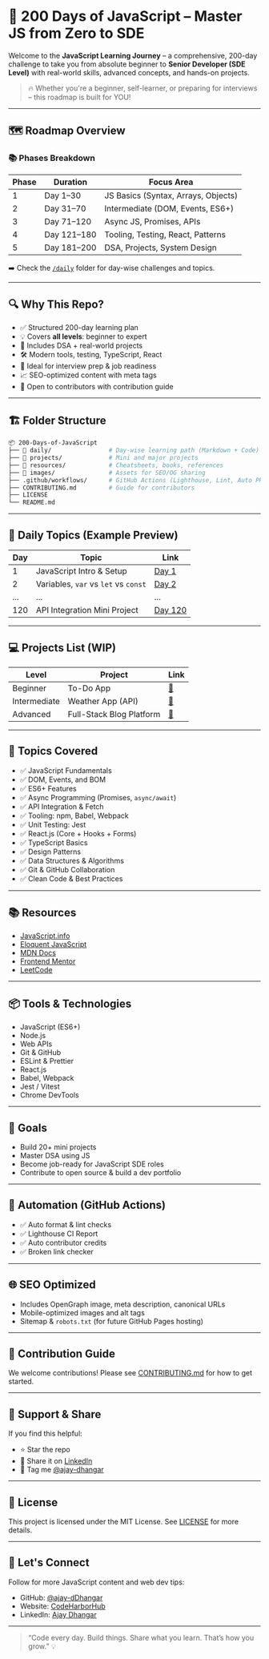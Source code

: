 # 🧠 200 Days of JavaScript – Master JS from Zero to SDE

Welcome to the **JavaScript Learning Journey** – a comprehensive, 200-day challenge to take you from absolute beginner to **Senior Developer (SDE Level)** with real-world skills, advanced concepts, and hands-on projects.

> 🔥 Whether you're a beginner, self-learner, or preparing for interviews – this roadmap is built for YOU!

---

## 🗺️ Roadmap Overview

### 📚 Phases Breakdown

| Phase | Duration | Focus Area                          |
|-------|----------|-------------------------------------|
| 1     | Day 1–30 | JS Basics (Syntax, Arrays, Objects) |
| 2     | Day 31–70 | Intermediate (DOM, Events, ES6+)    |
| 3     | Day 71–120 | Async JS, Promises, APIs            |
| 4     | Day 121–180 | Tooling, Testing, React, Patterns   |
| 5     | Day 181–200 | DSA, Projects, System Design        |

➡️ Check the [`/daily`](./daily) folder for day-wise challenges and topics.

---

## 🔍 Why This Repo?

* ✅ Structured 200-day learning plan
* 💡 Covers **all levels**: beginner to expert
* 🧪 Includes DSA + real-world projects
* 🛠️ Modern tools, testing, TypeScript, React
* 🧰 Ideal for interview prep & job readiness
* 📈 SEO-optimized content with meta tags
* 🤝 Open to contributors with contribution guide

---

## 🏗️ Folder Structure

```bash
📦 200-Days-of-JavaScript
├── 📁 daily/                # Day-wise learning path (Markdown + Code)
├── 📁 projects/             # Mini and major projects
├── 📁 resources/            # Cheatsheets, books, references
├── 📁 images/               # Assets for SEO/OG sharing
├── .github/workflows/      # GitHub Actions (Lighthouse, Lint, Auto PRs)
├── CONTRIBUTING.md         # Guide for contributors
├── LICENSE
└── README.md
````

---

## 🧩 Daily Topics (Example Preview)

| Day | Topic                                | Link                         |
| --- | ------------------------------------ | ---------------------------- |
| 1   | JavaScript Intro & Setup             | [Day 1](./daily/day01.md)    |
| 2   | Variables, `var` vs `let` vs `const` | [Day 2](./daily/day02.md)    |
| ... | ...                                  | ...                          |
| 120 | API Integration Mini Project         | [Day 120](./daily/day120.md) |

---

## 💻 Projects List (WIP)

| Level        | Project                  | Link                              |
| ------------ | ------------------------ | --------------------------------- |
| Beginner     | To-Do App                | [🔗](./projects/todo-app.md)      |
| Intermediate | Weather App (API)        | [🔗](./projects/weather-app.md)   |
| Advanced     | Full-Stack Blog Platform | [🔗](./projects/blog-platform.md) |

---

## 🧠 Topics Covered

* ✅ JavaScript Fundamentals
* ✅ DOM, Events, and BOM
* ✅ ES6+ Features
* ✅ Async Programming (Promises, `async/await`)
* ✅ API Integration & Fetch
* ✅ Tooling: npm, Babel, Webpack
* ✅ Unit Testing: Jest
* ✅ React.js (Core + Hooks + Forms)
* ✅ TypeScript Basics
* ✅ Design Patterns
* ✅ Data Structures & Algorithms
* ✅ Git & GitHub Collaboration
* ✅ Clean Code & Best Practices

---

## 📚 Resources

* [JavaScript.info](https://javascript.info/)
* [Eloquent JavaScript](https://eloquentjavascript.net/)
* [MDN Docs](https://developer.mozilla.org/en-US/docs/Web/JavaScript)
* [Frontend Mentor](https://frontendmentor.io/)
* [LeetCode](https://leetcode.com)

---

## 📦 Tools & Technologies

* JavaScript (ES6+)
* Node.js
* Web APIs
* Git & GitHub
* ESLint & Prettier
* React.js
* Babel, Webpack
* Jest / Vitest
* Chrome DevTools

---

## 🎯 Goals

* Build 20+ mini projects
* Master DSA using JS
* Become job-ready for JavaScript SDE roles
* Contribute to open source & build a dev portfolio

---

## 🔄 Automation (GitHub Actions)

* ✅ Auto format & lint checks
* ✅ Lighthouse CI Report
* ✅ Auto contributor credits
* ✅ Broken link checker

---

## 🌐 SEO Optimized

* Includes OpenGraph image, meta description, canonical URLs
* Mobile-optimized images and alt tags
* Sitemap & `robots.txt` (for future GitHub Pages hosting)

---

## 🤝 Contribution Guide

We welcome contributions! Please see [CONTRIBUTING.md](./CONTRIBUTING.md) for how to get started.

---

## 📣 Support & Share

If you find this helpful:

* ⭐ Star the repo
* 🔄 Share it on [LinkedIn](https://www.linkedin.com/in/ajay-dhangar/)
* 📩 Tag me [@ajay-dhangar](https://github.com/ajay-dhangar)

---

## 📜 License

This project is licensed under the MIT License. See [LICENSE](./LICENSE) for more details.

---

## 📢 Let's Connect

Follow for more JavaScript content and web dev tips:

* GitHub: [@ajay-dDhangar](https://github.com/ajay-dhangar)
* Website: [CodeHarborHub](https://codeharborhub.github.io)
* LinkedIn: [Ajay Dhangar](https://linkedin.com/in/ajay-dhangar/)

---

> “Code every day. Build things. Share what you learn. That’s how you grow.” 💡
